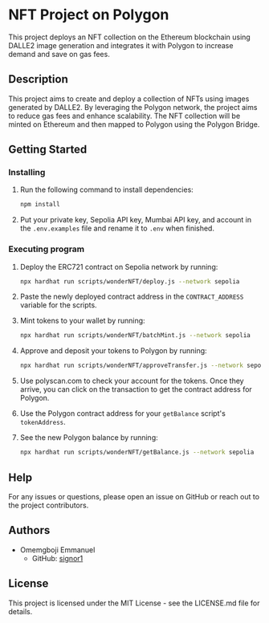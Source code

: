# NFT Project on Polygon

This project deploys an NFT collection on the Ethereum blockchain using DALLE2 image generation and integrates it with Polygon to increase demand and save on gas fees.

## Description

This project aims to create and deploy a collection of NFTs using images generated by DALLE2. By leveraging the Polygon network, the project aims to reduce gas fees and enhance scalability. The NFT collection will be minted on Ethereum and then mapped to Polygon using the Polygon Bridge.

## Getting Started

### Installing

1. Run the following command to install dependencies:
   ```bash
   npm install
   ```

2. Put your private key, Sepolia API key, Mumbai API key, and account in the `.env.examples` file and rename it to `.env` when finished.

### Executing program

1. Deploy the ERC721 contract on Sepolia network by running:
   ```bash
   npx hardhat run scripts/wonderNFT/deploy.js --network sepolia
   ```

2. Paste the newly deployed contract address in the `CONTRACT_ADDRESS` variable for the scripts.

3. Mint tokens to your wallet by running:
   ```bash
   npx hardhat run scripts/wonderNFT/batchMint.js --network sepolia
   ```

4. Approve and deposit your tokens to Polygon by running:
   ```bash
   npx hardhat run scripts/wonderNFT/approveTransfer.js --network sepolia
   ```

5. Use polyscan.com to check your account for the tokens. Once they arrive, you can click on the transaction to get the contract address for Polygon.

6. Use the Polygon contract address for your `getBalance` script's `tokenAddress`.

7. See the new Polygon balance by running:
   ```bash
   npx hardhat run scripts/wonderNFT/getBalance.js --network sepolia
   ```

## Help

For any issues or questions, please open an issue on GitHub or reach out to the project contributors.

## Authors

- Omemgboji Emmanuel
  - GitHub: [signor1](https://github.com/signor1)


## License

This project is licensed under the MIT License - see the LICENSE.md file for details.
